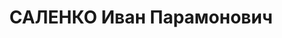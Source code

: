 ---
title: САЛЕНКО Иван Парамонович
description: "1899, м. Луганськ, українець, член ВКП(б), освіта початкова, прож.:\
  \ м. Алчевськ, секретар міськкому КП(б)У \n  Військовою колегією Верховного суду\
  \ СРСР 1 грудня 1937 р. засуджений до розстрілу. Вирок виконано 2 грудня 1937 р.\
  \ \n  Реабілітований у 1958 р."
---
